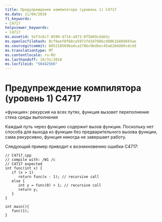 ```yaml
---
title: Предупреждение компилятора (уровень 1) C4717
ms.date: 11/04/2016
f1_keywords:
- C4717
helpviewer_keywords:
- C4717
ms.assetid: 5ef3c6c7-8599-4714-a973-0f5b69cdab3c
ms.openlocfilehash: 0cf9aef8f68ca5972fd3d7886cd8061b88d043ae
ms.sourcegitcommit: 6052185696adca270bc9bdbec45a626dd89cdcdd
ms.translationtype: MT
ms.contentlocale: ru-RU
ms.lasthandoff: 10/31/2018
ms.locfileid: "50442566"
---
```

# <a name="compiler-warning-level-1-c4717"></a>Предупреждение компилятора (уровень 1) C4717

«функция»: рекурсия на всех путях, функция вызовет переполнение стека среды выполнения

Каждый путь через функцию содержит вызов функции. Поскольку нет способа для выхода из функции без предварительного вызова функции, сама рекурсивно, функция никогда не завершает работу.

Следующий пример приводит к возникновению ошибки C4717:

```
// C4717.cpp
// compile with: /W1 /c
// C4717 expected
int func(int x) {
   if (x > 1)
      return func(x - 1); // recursive call
   else {
      int y = func(0) + 1; // recursive call
      return y;
   }
}

int main(){
   func(1);
}
```
